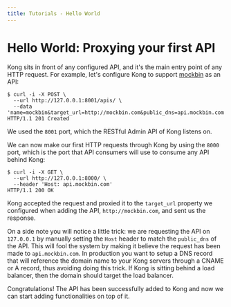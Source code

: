 ```yaml
---
title: Tutorials - Hello World
---
```


# Hello World: Proxying your first API

Kong sits in front of any configured API, and it's the main entry point of any HTTP request. For example, let's configure Kong to support [mockbin](http://mockbin.com/) as an API:

```
$ curl -i -X POST \
  --url http://127.0.0.1:8001/apis/ \
  --data 'name=mockbin&target_url=http://mockbin.com&public_dns=api.mockbin.com'
HTTP/1.1 201 Created
```

We used the `8001` port, which the RESTful Admin API of Kong listens on.

We can now make our first HTTP requests through Kong by using the `8000` port, which is the port that API consumers will use to consume any API behind Kong:

```
$ curl -i -X GET \
  --url http://127.0.0.1:8000/ \
  --header 'Host: api.mockbin.com'
HTTP/1.1 200 OK
```

Kong accepted the request and proxied it to the `target_url` property we configured when adding the API, `http://mockbin.com`, and sent us the response.

On a side note you will notice a little trick: we are requesting the API on `127.0.0.1` by manually setting the `Host` header to match the `public_dns` of the API. This will fool the system by making it believe the request has been made to `api.mockbin.com`. In production you want to setup a DNS record that will reference the domain name to your Kong servers through a CNAME or A record, thus avoiding doing this trick. If Kong is sitting behind a load balancer, then the domain should target the load balancer.

Congratulations! The API has been successfully added to Kong and now we can start adding functionalities on top of it.
